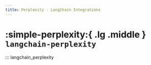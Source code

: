 ```yaml
---
title: Perplexity - LangChain Integrations
---
```


# :simple-perplexity:{ .lg .middle } `langchain-perplexity`

::: langchain_perplexity
